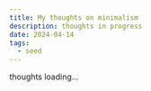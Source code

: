 ```yaml
---
title: My thoughts on minimalism
description: thoughts in progress
date: 2024-04-14
tags:
  - seed
---
```


thoughts loading...